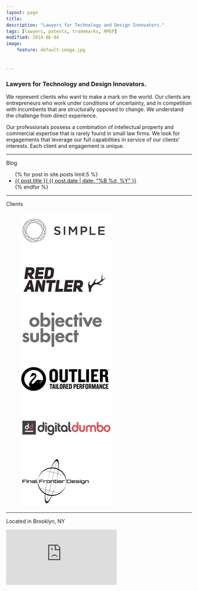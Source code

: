 ```yaml
---
layout: page
title: 
description: "Lawyers for Technology and Design Innovators."
tags: [lawyers, patents, trademarks, MPEP]
modified: 2014-06-04
image:
    feature: default-image.jpg


---
```





<h3>Lawyers for Technology and Design Innovators.</h3>

We represent clients who want to make a mark on the world. Our clients are entrepreneurs who work under conditions of uncertainty, and in competition with incumbents that are structurally opposed to change. We understand the challenge from direct experience.

Our professionals possess a combination of intellectual property and commercial expertise that is rarely found in small law firms. We look for engagements that leverage our full capabilities in service of our clients’ interests. Each client and engagement is unique.

- - - 

Blog

<ul class="post-list">
{% for post in site.posts limit:5 %} 
  <li><article><a href="{{ site.url }}{{ post.url }}">{{ post.title }} <span class="entry-date"><time datetime="{{ post.date | date_to_xmlschema }}">{{ post.date | date: "%B %d, %Y" }}</time></span></a></article></li>
{% endfor %}
</ul>

- - - 

Clients

<figure class="third">
	<a href='http://www.simple.com'><img src="/images/clients/simple-logo.png"></a>
	<a href='http://redantler.com'><img src="/images/clients/red-antler-logo.png"></a>
	<a href='http://objectivesubject.com'><img src="/images/clients/objective-subject-logo.png"></a>
	<a href='http://outlier.cc'><img src="/images/clients/outlier-logo.png"></a>
	<a href='http://digitaldumbo.com'><img src="/images/clients/digital-dumbo-logo.png"></a>
	<a href='http://www.finalfrontierdesign.com/'><img src="/images/clients/final-frontier-logo.png"></a>
</figure>

- - - 

Located in Brooklyn, NY

<iframe class="google-maps" src="https://www.google.com/maps/embed?pb=!1m18!1m12!1m3!1d3024.6791757542383!2d-73.99045970000006!3d40.70306290000001!2m3!1f0!2f0!3f0!3m2!1i1024!2i768!4f13.1!3m3!1m2!1s0x89c25a313e4fd337%3A0xc024c97fc54f6963!2s45+Main+St!5e0!3m2!1sen!2sus!4v1402924084152"  frameborder="0" style="border:0"></iframe>
